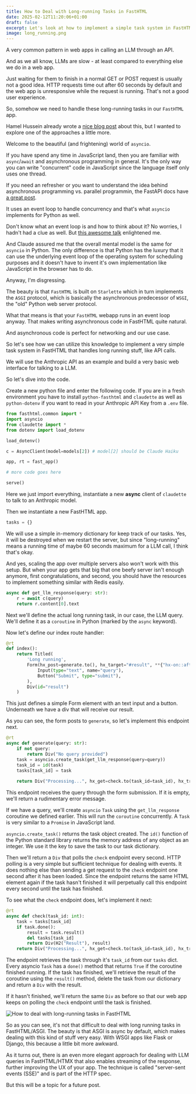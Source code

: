 ```yaml
---
title: How to Deal with Long-running Tasks in FastHTML
date: 2025-02-12T11:20:06+01:00
draft: false
excerpt: Let's look at how to implement a simple task system in FastHTML
image: long_running.png
---
```

A very common pattern in web apps in calling an LLM through an API. 

And as we all know, LLMs are slow - at least compared to everything else we do in a web app. 

Just waiting for them to finish in a normal GET or POST request is usually not a good idea. HTTP requests time out after 60 seconds by default and the web app is unresponsive while the request is running. That's not a good user experience.

So, somehow we need to handle these long-running tasks in our `FastHTML` app.

Hamel Hussein already wrote a [nice blog post](https://hamel.dev/notes/fasthtml/concurrency.html) about this, but I wanted to explore one of the approaches a little more. 

Welcome to the beautiful (and frightening) world of `asyncio`. 

If you have spend any time in JavaScript land, then you are familiar with `async`/`await` and asynchronous programming in general. It's the only way you can write "concurrent" code in JavaScript since the language itself only uses one thread. 

If you need an refresher or you want to understand the idea behind asynchronous programming vs. parallel programmin, the FastAPI docs have [a great post](https://fastapi.tiangolo.com/async/).

It uses an event loop to handle concurrency and that's what `asyncio` implements for Python as well. 

Don't know what an event loop is and how to think about it? No worries, I hadn't had a clue as well. But [this awesome talk](https://www.youtube.com/watch?v=8aGhZQkoFbQ) enlightened me.

And Claude assured me that the overall mental model is the same for `asyncio` in Python. The only difference is that Python has the luxury that it can use the underlying event loop of the operating system for scheduling purposes and it doesn't have to invent it's own implementation like JavaScript in the browser has to do. 

Anyway, I'm disgressing. 

The beauty is that `FastHTML` is built on `Starlette` which in turn implements the `ASGI` protocol, which is basically the asynchronous predecessor of `WSGI`, the "old" Python web server protocol.

What that means is that your `FastHTML` webapp runs in an event loop anyway. That makes writing asynchronous code in FastHTML quite natural. 

And asynchronous code is perfect for networking and our use case. 

So let's see how we can utilize this knowledge to implement a very simple task system in FastHTML that handles long running stuff, like API calls. 

We will use the Anthropic API as an example and build a very basic web interface for talking to a LLM.

So let's dive into the code. 

Create a new python file and enter the following code. If you are in a fresh environment you have to install `python-fasthtml` and `claudette` as well as `python-dotenv` if you want to read in your Anthropic API Key from a `.env` file. 

```python
from fasthtml.common import *
import asyncio
from claudette import *
from dotenv import load_dotenv

load_dotenv()

c = AsyncClient(model=models[2]) # model[2] should be Claude Haiku

app, rt = fast_app()

# more code goes here

serve()
```

Here we just import everything, instantiate a new **async** client of `claudette` to talk to an Anthropic model. 

Then we instantiate a new FastHTML app. 

```python
tasks = {}

```

We will use a simple in-memory dictionary for keep track of our tasks. Yes, it will be destroyed when we restart the server, but since "long-running" means a running time of maybe 60 seconds maximum for a LLM call, I think that's okay. 

And yes, scaling the app over multiple servers also won't work with this setup. But when your app gets that big that one beefy server isn't enough anymore, first congratulations, and second, you should have the resources to implement something similar with Redis easily. 

```python
async def get_llm_response(query: str):
    r = await c(query)
    return r.content[0].text
```

Next we'll define the actual long running task, in our case, the LLM query. We'll define it as a `coroutine` in Python (marked by the `async` keyword). 

Now let's define our index route handler: 

```python
@rt
def index():
    return Titled(
        'Long running',
        Form(hx_post=generate.to(), hx_target="#result", **{"hx-on::after-request":"this.reset()"})( # this is a neat trick to reset the form after submission
            Input(type="text", name="query"), 
            Button("Submit", type="submit"), 
        ),
        Div(id="result")
    )
```

This just defines a simple Form element with an text input and a button. Underneath we have a div that will receive our result. 

As you can see, the form posts to `generate`, so let's implement this endpoint next. 

```python
@rt
async def generate(query: str):
    if not query:
        return Div("No query provided")
    task = asyncio.create_task(get_llm_response(query=query))
    task_id = id(task)
    tasks[task_id] = task
    
    return Div("Processing...", hx_get=check.to(task_id=task_id), hx_trigger="every 1s", hx_swap="outerHTML")

```

This endpoint receives the query through the form submission. If it is empty, we'll return a rudimentary error message. 

If we have a query, we'll create `asyncio` `Task` using the `get_llm_response` coroutine we defined earlier. This will run the `coroutine` concurrently. A `Task` is very similar to a `Promise` in JavaScript land. 

`asyncio.create_task()` returns the task object created. The `id()` function of the Python standard library returns the memory address of any object as an integer. We use it the key to save the task to our task dictionary. 

Then we'll return a `Div` that polls the `check` endpoint every second. HTTP polling is a very simple but sufficient technique for dealing with events. It does nothing else than sending a get request to the `check` endpoint one second after it has been loaded. Since the endpoint returns the same HTML element again if the task hasn't finished it will perpetually call this endpoint every second until the task has finished.

To see what the `check` endpoint does, let's implement it next: 

```python
@rt
async def check(task_id: int):
    task = tasks[task_id]
    if task.done():
        result = task.result()
        del tasks[task_id]
        return Div(H2("Result"), result)
    return Div("Processing...", hx_get=check.to(task_id=task_id), hx_trigger="every 1s", hx_swap="outerHTML")
```

The endpoint retrieves the task through it's `task_id` from our `tasks` dict. Every asyncio `Task` has a `done()` method that returns `True` if the coroutine finished running. If the task has finished, we'll retrieve the result of the coroutine using the `result()` method, delete the task from our dictionary and return a `Div` with the result.

If it hasn't finished, we'll return the same `Div` as before so that our web app keeps on polling the `check` endpoint until the task is finished. 

![How to deal with long-running tasks in FastHTML](/images/long_running.png)

So as you can see, it's not that difficult to deal with long running tasks in FastHTML/ASGI. The beauty is that ASGI is async by default, which makes dealing with this kind of stuff very easy. With WSGI apps like Flask or Django, this because a little bit more awkward. 

As it turns out, there is an even more elegant approach for dealing with LLM queries in FastHTML/HTMX that also enables streaming of the response, further improving the UX of your app. The technique is called "server-sent events (SSE)" and is part of the HTTP spec.

But this will be a topic for a future post.


